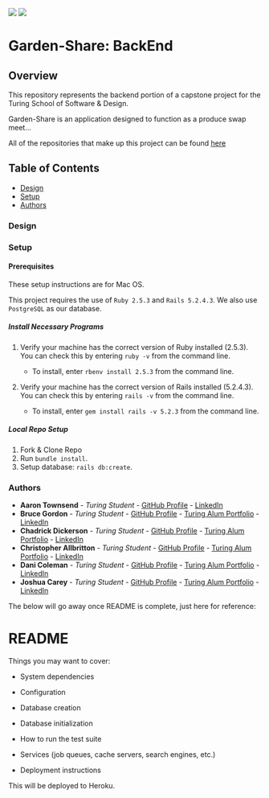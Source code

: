 ![](https://img.shields.io/badge/Rails-5.2.4-informational?style=flat&logo=<LOGO_NAME>&logoColor=white&color=2bbc8a) ![](https://img.shields.io/badge/Ruby-2.5.3-orange)

# Garden-Share: BackEnd

## Overview

This repository represents the backend portion of a capstone project for the Turing School of Software & Design.

Garden-Share is an application designed to function as a produce swap meet...

All of the repositories that make up this project can be found [here](https://github.com/garden-share-08)

## Table of Contents
  - [Design](#design)
  - [Setup](#setup)
  - [Authors](#authors)

### Design


### Setup
#### Prerequisites
These setup instructions are for Mac OS.

This project requires the use of `Ruby 2.5.3` and `Rails 5.2.4.3`.
We also use `PostgreSQL` as our database.

##### Install Necessary Programs

1. Verify your machine has the correct version of Ruby installed (2.5.3).  You can check this by entering `ruby -v` from the command line.
    - To install, enter `rbenv install 2.5.3` from the command line.   

2. Verify your machine has the correct version of Rails installed (5.2.4.3).  You can check this by entering `rails -v` from the command line.
    - To install, enter `gem install rails -v 5.2.3` from the command line.

##### Local Repo Setup
1. Fork & Clone Repo
2. Run `bundle install`.
3. Setup database: `rails db:create`.


### Authors
  - **Aaron Townsend** - *Turing Student* - [GitHub Profile](https://github.com/atownse) - [LinkedIn](https://www.linkedin.com/in/aaron-townsend-667604176/)
  - **Bruce Gordon** - *Turing Student* - [GitHub Profile](https://github.com/bruce-gordon) - [Turing Alum Portfolio](https://alumni.turing.io/alumni/bruce-gordon) - [LinkedIn](https://www.linkedin.com/in/brucemgordon/)
  - **Chadrick Dickerson** - *Turing Student* - [GitHub Profile](https://github.com/chadrick-d-dev) - [Turing Alum Portfolio](https://alumni.turing.io/alumni/chadrick-dickerson) - [LinkedIn](https://www.linkedin.com/in/chadrick-dickerson/)
  - **Christopher Allbritton** - *Turing Student* - [GitHub Profile](https://github.com/Callbritton) - [Turing Alum Portfolio](https://alumni.turing.io/alumni/christopher-allbritton) - [LinkedIn](https://www.linkedin.com/in/christopher-allbritton)
  - **Dani Coleman** - *Turing Student* - [GitHub Profile](https://github.com/dcoleman21) - [Turing Alum Portfolio](https://alumni.turing.io/alumni/dani-coleman) - [LinkedIn](https://www.linkedin.com/in/dcoleman-21/)
  - **Joshua Carey** - *Turing Student* - [GitHub Profile](https://github.com/jdcarey128) - [Turing Alum Portfolio](https://alumni.turing.io/alumni/joshua-carey) - [LinkedIn](https://www.linkedin.com/in/carey-joshua/)









The below will go away once README is complete, just here for reference:

# README

Things you may want to cover:

* System dependencies

* Configuration

* Database creation

* Database initialization

* How to run the test suite

* Services (job queues, cache servers, search engines, etc.)

* Deployment instructions

This will be deployed to Heroku. 
